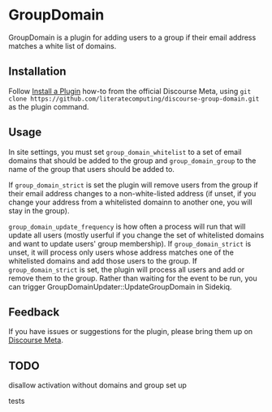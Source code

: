 # GroupDomain

GroupDomain is a plugin for adding users to a group if their email address matches a white list of domains.

## Installation

Follow [Install a Plugin](https://meta.discourse.org/t/install-a-plugin/19157)
how-to from the official Discourse Meta, using `git clone https://github.com/literatecomputing/discourse-group-domain.git`
as the plugin command.

## Usage

In site settings, you must set `group_domain_whitelist` to a set of email domains that should be added to the group and `group_domain_group` to the name of the group that users should be added to.

If `group_domain_strict` is set the plugin will remove users from the group if their email address changes to a non-white-listed address  (if unset, if you change your address from a whitelisted domainn to another one, you will stay in the group).

`group_domain_update_frequency` is how often a process will run that will update all users (mostly userful if you change the set of whitelisted domains and want to update users' group membership). If `group_domain_strict` is unset, it will process only users whose address matches one of the whitelisted domains and add those users to the group. If `group_domain_strict`  is set, the plugin will process all users and add or remove them to the group. Rather than waiting for the event to be run, you can trigger GroupDomainUpdater::UpdateGroupDomain in Sidekiq.


## Feedback

If you have issues or suggestions for the plugin, please bring them up on
[Discourse Meta](https://meta.discourse.org).

## TODO

disallow activation without domains and group set up

tests
